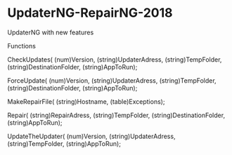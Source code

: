 # UpdaterNG-RepairNG-2018
UpdaterNG with new features


Functions

CheckUpdates(
  (num)Version, 
  (string)UpdaterAdress, 
  (string)TempFolder, 
  (string)DestinationFolder, 
  (string)AppToRun);

ForceUpdate(
  (num)Version, 
  (string)UpdaterAdress, 
  (string)TempFolder, 
  (string)DestinationFolder, 
  (string)AppToRun);

MakeRepairFile(
  (string)Hostname, 
  (table)Exceptions);
	
Repair(
  (string)RepairAdress,
  (string)TempFolder,
  (string)DestinationFolder,
  (string)AppToRun);

UpdateTheUpdater(
  (num)Version,
  (string)UpdaterAdress,
  (string)TempFolder, 
  (string)AppToRun);
